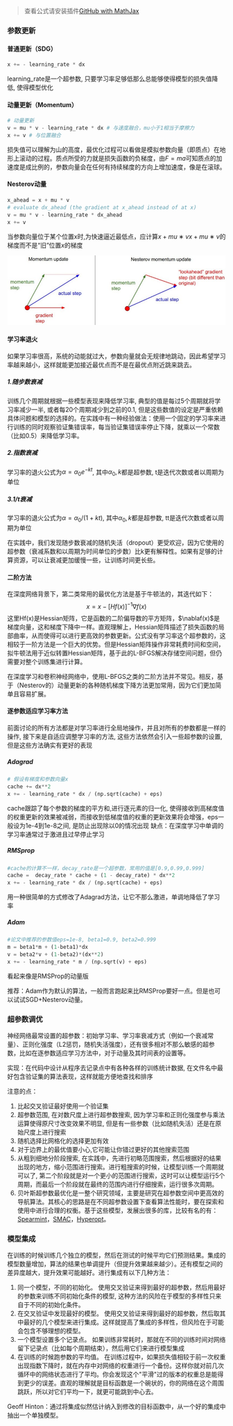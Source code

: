 > 查看公式请安装插件[GitHub with MathJax](https://chrome.google.com/webstore/detail/github-with-mathjax/ioemnmodlmafdkllaclgeombjnmnbima)

### 参数更新
#### 普通更新（SDG）

```python
x += - learning_rate * dx 
```

learning_rate是一个超参数, 只要学习率足够低那么总能够使得模型的损失值降低, 使得模型优化

#### 动量更新（Momentum）

```python
# 动量更新
v = mu * v - learning_rate * dx # 与速度融合，mu小于1相当于摩擦力
x += v # 与位置融合
```

损失值可以理解为山的高度，最优化过程可以看做是模拟参数向量（即质点）在地形上滚动的过程。质点所受的力就是损失函数的负梯度，由$F=ma$可知质点的加速度是成比例的，参数向量会在任何有持续梯度的方向上增加速度，像是在滚球。

#### Nesterov动量

```python
x_ahead = x + mu * v
# evaluate dx_ahead (the gradient at x_ahead instead of at x)
v = mu * v - learning_rate * dx_ahead
x += v
```

当参数向量位于某个位置x时,为快速逼近最低点，应计算$x+mu∗vx+mu∗v$的梯度而不是“旧”位置$x$的梯度

![Nesterov](image/nesterov.jpeg)

#### 学习率退火
如果学习率很高，系统的动能就过大，参数向量就会无规律地跳动，因此希望学习率越来越小，这样就能更加接近最优点而不是在最优点附近跳来跳去。
##### 1.随步数衰减
训练几个周期就根据一些模型表现来降低学习率, 典型的值是每过5个周期就将学习率减少一半, 或者每20个周期减少到之前的0.1, 但是这些数值的设定是严重依赖具体问题和模型的选择的。在实践中有一种经验做法：使用一个固定的学习率来进行训练的同时观察验证集错误率，每当验证集错误率停止下降，就乘以一个常数（比如0.5）来降低学习率。
##### 2.指数衰减
学习率的退火公式为$α=α_0e^{−kt}$, 其中$α_0,k$都是超参数, t是迭代次数或者以周期为单位
##### 3.1/t衰减
学习率的退火公式为$α=α_0/(1+kt)$, 其中$α_0,k$都是超参数, tt是迭代次数或者以周期为单位

在实践中，我们发现随步数衰减的随机失活（dropout）更受欢迎，因为它使用的超参数（衰减系数和以周期为时间单位的步数）比k更有解释性。如果有足够的计算资源，可以让衰减更加缓慢一些，让训练时间更长些。

#### 二阶方法
在深度网络背景下，第二类常用的最优化方法是基于牛顿法的，其迭代如下：
$$ x = x-[Hf(x)]^{-1}\nabla f(x) $$
这里Hf(x)是Hessian矩阵，它是函数的二阶偏导数的平方矩阵，$\nablaf(x)$是梯度向量，这和梯度下降中一样。直观理解上，Hessian矩阵描述了损失函数的局部曲率，从而使得可以进行更高效的参数更新。公式没有学习率这个超参数的，这相较于一阶方法是一个巨大的优势。但是Hessian矩阵操作非常耗费时间和空间，拟牛顿法用于近似转置Hessian矩阵，基于此的L-BFGS解决存储空间问题，但仍需要对整个训练集进行计算。

在深度学习和卷积神经网络中，使用L-BFGS之类的二阶方法并不常见。相反，基于（Nesterov的）动量更新的各种随机梯度下降方法更加常用，因为它们更加简单且容易扩展。

#### 逐参数适应学习率方法
前面讨论的所有方法都是对学习率进行全局地操作，并且对所有的参数都是一样的操作, 接下来是自适应调整学习率的方法, 这些方法依然会引入一些超参数的设置, 但是这些方法确实有更好的表现

##### Adagrad
```python
# 假设有梯度和参数向量x
cache += dx**2
x += - learning_rate * dx / (np.sqrt(cache) + eps)
```

cache跟踪了每个参数的梯度的平方和,进行逐元素的归一化, 使得接收到高梯度值的权重更新的效果被减弱，而接收到低梯度值的权重的更新效果将会增强，eps一般设为1e-4到1e-8之间, 是防止出现除以0的情况出现
缺点：在深度学习中单调的学习率通常过于激进且过早停止学习

##### RMSprop

```python
#cache的计算不一样，decay_rate是一个超参数，常用的值是[0.9,0.99,0.999]
cache =  decay_rate * cache + (1 - decay_rate) * dx**2
x += - learning_rate * dx / (np.sqrt(cache) + eps)
```

用一种很简单的方式修改了Adagrad方法，让它不那么激进，单调地降低了学习率

##### Adam

```python
#论文中推荐的参数值eps=1e-8, beta1=0.9, beta2=0.999
m = beta1*m + (1-beta1)*dx
v = beta2*v + (1-beta2)*(dx**2)
x += - learning_rate * m / (np.sqrt(v) + eps)
```

看起来像是RMSProp的动量版

推荐：Adam作为默认的算法，一般而言跑起来比RMSProp要好一点。但是也可以试试SGD+Nesterov动量。

### 超参数调优
神经网络最常设置的超参数：初始学习率、学习率衰减方式（例如一个衰减常量）、正则化强度（L2惩罚，随机失活强度），还有很多相对不那么敏感的超参数，比如在逐参数适应学习方法中，对于动量及其时间表的设置等。

实现：在代码中设计从程序去记录点中有各种各样的训练统计数据, 在文件名中最好包含验证集的算法表现，这样就能方便地查找和排序

注意的点：
1. 比起交叉验证最好使用一个验证集
2. 超参数范围, 在对数尺度上进行超参数搜索, 因为学习率和正则化强度参与乘法运算使得原尺寸改变效果不明显, 但是有一些参数（比如随机失活）还是在原始尺度上进行搜索
3. 随机选择比网格化的选择更加有效
4. 对于边界上的最优值要小心,它可能让你错过更好的其他搜索范围
5. 从粗到细地分阶段搜索, 在实践中，先进行初略范围搜索，然后根据好的结果出现的地方，缩小范围进行搜索。进行粗搜索的时候，让模型训练一个周期就可以了, 第二个阶段就是对一个更小的范围进行搜索，这时可以让模型运行5个周期，而最后一个阶段就在最终的范围内进行仔细搜索，运行很多次周期。
6. 贝叶斯超参数最优化是一整个研究领域，主要是研究在超参数空间中更高效的导航算法。其核心的思路是在不同超参数设置下查看算法性能时，要在探索和使用中进行合理的权衡。基于这些模型，发展出很多的库，比较有名的有：[Spearmint](https://github.com/JasperSnoek/spearmint)，[SMAC](http://www.cs.ubc.ca/labs/beta/Projects/SMAC/)，[Hyperopt](http://jaberg.github.io/hyperopt/)。

### 模型集成
在训练的时候训练几个独立的模型，然后在测试的时候平均它们预测结果。集成的模型数量增加，算法的结果也单调提升（但提升效果越来越少）。还有模型之间的差异度越大，提升效果可能越好。进行集成有以下几种方法：
1. 同一个模型，不同的初始化。
使用交叉验证来得到最好的超参数，然后用最好的参数来训练不同初始化条件的模型, 这种方法的风险在于模型的多样性只来自于不同的初始化条件。
2. 在交叉验证中发现最好的模型。 
使用交叉验证来得到最好的超参数，然后取其中最好的几个模型来进行集成。这样就提高了集成的多样性，但风险在于可能会包含不够理想的模型。
3. 一个模型设置多个记录点。
如果训练非常耗时，那就在不同的训练时间对网络留下记录点（比如每个周期结束），然后用它们来进行模型集成
4. 在训练的时候跑参数的平均值。
在训练过程中，如果损失值相较于前一次权重出现指数下降时，就在内存中对网络的权重进行一个备份。这样你就对前几次循环中的网络状态进行了平均。你会发现这个"平滑"过的版本的权重总是能得到更少的误差。直观的理解就是目标函数是一个碗状的，你的网络在这个周围跳跃，所以对它们平均一下，就更可能跳到中心去。

Geoff Hinton：通过将集成似然估计纳入到修改的目标函数中，从一个好的集成中抽出一个单独模型。